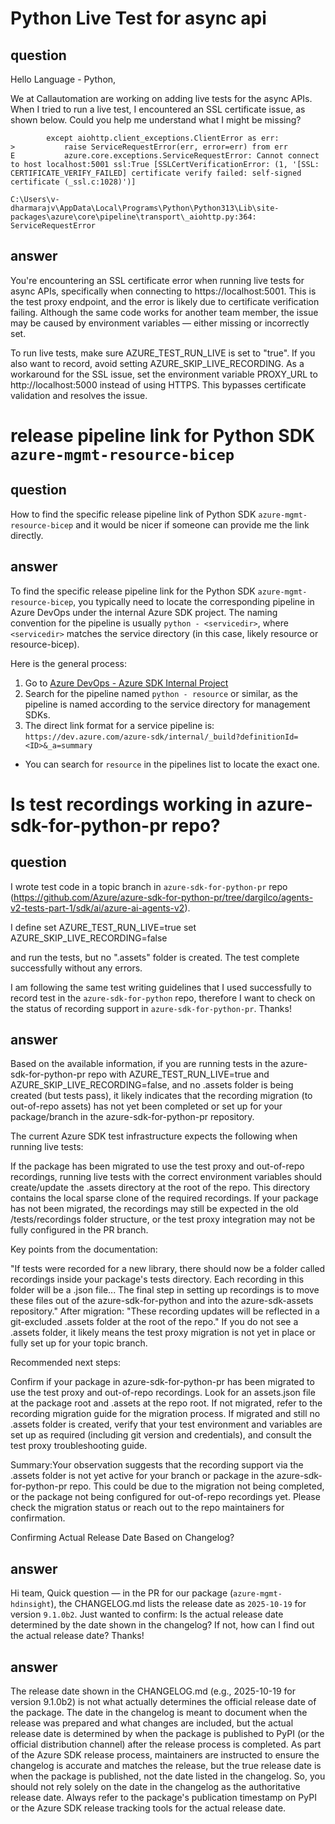 # Python Live Test for async api

## question 
Hello Language - Python,

We at Callautomation are working on adding live tests for the async APIs. When I tried to run a live test, I encountered an SSL certificate issue, as shown below. Could you help me understand what I might be missing?

```
        except aiohttp.client_exceptions.ClientError as err:
>           raise ServiceRequestError(err, error=err) from err
E           azure.core.exceptions.ServiceRequestError: Cannot connect to host localhost:5001 ssl:True [SSLCertVerificationError: (1, '[SSL: CERTIFICATE_VERIFY_FAILED] certificate verify failed: self-signed certificate (_ssl.c:1028)')]

C:\Users\v-dharmarajv\AppData\Local\Programs\Python\Python313\Lib\site-packages\azure\core\pipeline\transport\_aiohttp.py:364: ServiceRequestError
```

## answer
You're encountering an SSL certificate error when running live tests for async APIs, specifically when connecting to https://localhost:5001. This is the test proxy endpoint, and the error is likely due to certificate verification failing. Although the same code works for another team member, the issue may be caused by environment variables — either missing or incorrectly set.

To run live tests, make sure AZURE_TEST_RUN_LIVE is set to "true". If you also want to record, avoid setting AZURE_SKIP_LIVE_RECORDING. As a workaround for the SSL issue, set the environment variable PROXY_URL to http://localhost:5000 instead of using HTTPS. This bypasses certificate validation and resolves the issue.

# release pipeline link for Python SDK `azure-mgmt-resource-bicep`

## question

How to find the specific release pipeline link of Python SDK `azure-mgmt-resource-bicep` and it would be nicer if someone can provide me the link directly.

## answer

To find the specific release pipeline link for the Python SDK `azure-mgmt-resource-bicep`, you typically need to locate the corresponding pipeline in Azure DevOps under the internal Azure SDK project. The naming convention for the pipeline is usually `python - <servicedir>`, where `<servicedir>` matches the service directory (in this case, likely resource or resource-bicep).

Here is the general process:
1. Go to [Azure DevOps - Azure SDK Internal Project](https://dev.azure.com/azure-sdk/internal/_build)
2. Search for the pipeline named `python - resource` or similar, as the pipeline is named according to the service directory for management SDKs.
3. The direct link format for a service pipeline is: `https://dev.azure.com/azure-sdk/internal/_build?definitionId=<ID>&_a=summary`
- You can search for `resource` in the pipelines list to locate the exact one.

# Is test recordings working in azure-sdk-for-python-pr repo?

## question

I wrote test code in a topic branch in `azure-sdk-for-python-pr` repo (https://github.com/Azure/azure-sdk-for-python-pr/tree/dargilco/agents-v2-tests-part-1/sdk/ai/azure-ai-agents-v2).
 
I define 
set AZURE_TEST_RUN_LIVE=true
set AZURE_SKIP_LIVE_RECORDING=false
 
and run the tests, but no ".assets" folder is created. The test complete successfully without any errors.
 
I am following the same test writing guidelines that I used successfully to record test in the `azure-sdk-for-python` repo, therefore I want to check on the status of recording support in `azure-sdk-for-python-pr`. Thanks!

## answer

Based on the available information, if you are running tests in the azure-sdk-for-python-pr repo with AZURE_TEST_RUN_LIVE=true and AZURE_SKIP_LIVE_RECORDING=false, and no .assets folder is being created (but tests pass), it likely indicates that the recording migration (to out-of-repo assets) has not yet been completed or set up for your package/branch in the azure-sdk-for-python-pr repository.

The current Azure SDK test infrastructure expects the following when running live tests:

If the package has been migrated to use the test proxy and out-of-repo recordings, running live tests with the correct environment variables should create/update the .assets directory at the root of the repo. This directory contains the local sparse clone of the required recordings.
If your package has not been migrated, the recordings may still be expected in the old /tests/recordings folder structure, or the test proxy integration may not be fully configured in the PR branch.

Key points from the documentation:

"If tests were recorded for a new library, there should now be a folder called recordings inside your package's tests directory. Each recording in this folder will be a .json file... The final step in setting up recordings is to move these files out of the azure-sdk-for-python and into the azure-sdk-assets repository."
After migration: "These recording updates will be reflected in a git-excluded .assets folder at the root of the repo."
If you do not see a .assets folder, it likely means the test proxy migration is not yet in place or fully set up for your topic branch.

Recommended next steps:

Confirm if your package in azure-sdk-for-python-pr has been migrated to use the test proxy and out-of-repo recordings. Look for an assets.json file at the package root and .assets at the repo root.
If not migrated, refer to the recording migration guide for the migration process.
If migrated and still no .assets folder is created, verify that your test environment and variables are set up as required (including git version and credentials), and consult the test proxy troubleshooting guide.

Summary:Your observation suggests that the recording support via the .assets folder is not yet active for your branch or package in the azure-sdk-for-python-pr repo. This could be due to the migration not being completed, or the package not being configured for out-of-repo recordings yet. Please check the migration status or reach out to the repo maintainers for confirmation.

Confirming Actual Release Date Based on Changelog?

## answer

Hi team,
Quick question — in the PR for our package (`azure-mgmt-hdinsight`), the CHANGELOG.md lists the release date as `2025-10-19` for version `9.1.0b2`.
Just wanted to confirm: Is the actual release date determined by the date shown in the changelog?
If not, how can I find out the actual release date?
Thanks!

## answer

The release date shown in the CHANGELOG.md (e.g., 2025-10-19 for version 9.1.0b2) is not what actually determines the official release date of the package. The date in the changelog is meant to document when the release was prepared and what changes are included, but the actual release date is determined by when the package is published to PyPI (or the official distribution channel) after the release process is completed.
As part of the Azure SDK release process, maintainers are instructed to ensure the changelog is accurate and matches the release, but the true release date is when the package is published, not the date listed in the changelog.
So, you should not rely solely on the date in the changelog as the authoritative release date. Always refer to the package's publication timestamp on PyPI or the Azure SDK release tracking tools for the actual release date.
